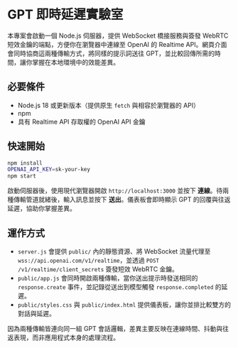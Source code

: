 # GPT 即時延遲實驗室

本專案會啟動一個 Node.js 伺服器，提供 WebSocket 橋接服務與簽發 WebRTC 短效金鑰的端點，方便你在瀏覽器中連線至 OpenAI 的 Realtime API。網頁介面會同時協商這兩種傳輸方式，將同樣的提示詞送往 GPT，並比較回傳所需的時間，讓你掌握在本地環境中的效能差異。

## 必要條件

- Node.js 18 或更新版本（提供原生 `fetch` 與相容於瀏覽器的 API）
- npm
- 具有 Realtime API 存取權的 OpenAI API 金鑰

## 快速開始

```bash
npm install
OPENAI_API_KEY=sk-your-key 
npm start
```

啟動伺服器後，使用現代瀏覽器開啟 `http://localhost:3000` 並按下 **連線**。待兩種傳輸管道就緒後，輸入訊息並按下 **送出**。儀表板會即時顯示 GPT 的回覆與往返延遲，協助你掌握差異。

## 運作方式

- `server.js` 會提供 `public/` 內的靜態資源、將 WebSocket 流量代理至 `wss://api.openai.com/v1/realtime`，並透過 `POST /v1/realtime/client_secrets` 簽發短效 WebRTC 金鑰。
- `public/app.js` 會同時開啟兩種傳輸，當你送出提示時發送相同的 `response.create` 事件，並記錄從送出到模型觸發 `response.completed` 的延遲。
- `public/styles.css` 與 `public/index.html` 提供儀表板，讓你並排比較雙方的對話與延遲。

因為兩種傳輸皆連向同一組 GPT 會話邏輯，差異主要反映在連線時間、抖動與往返表現，而非應用程式本身的處理流程。
